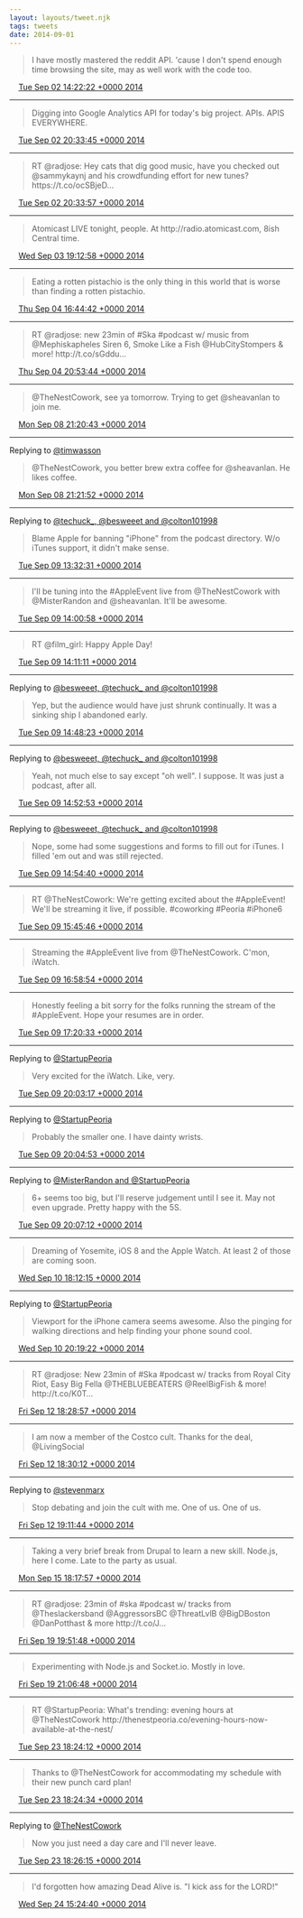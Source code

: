 ```yaml
---
layout: layouts/tweet.njk
tags: tweets
date: 2014-09-01
---
```


> I have mostly mastered the reddit API\. 'cause I don't spend enough time browsing the site, may as well work with the code too\.

<img src="../media/tweet.ico" width="12" /> [Tue Sep 02 14:22:22 +0000 2014](https://twitter.com/timwasson/status/506809361550041088)

----

> Digging into Google Analytics API for today's big project\. APIs\. APIS EVERYWHERE\.

<img src="../media/tweet.ico" width="12" /> [Tue Sep 02 20:33:45 +0000 2014](https://twitter.com/timwasson/status/506902823188324352)

----

> RT @radjose: Hey cats that dig good music, have you checked out @sammykaynj and his crowdfunding effort for new tunes? https://t\.co/ocSBjeD…

<img src="../media/tweet.ico" width="12" /> [Tue Sep 02 20:33:57 +0000 2014](https://twitter.com/timwasson/status/506902874702766080)

----

> Atomicast LIVE tonight, people\. At http://radio\.atomicast\.com, 8ish Central time\.

<img src="../media/tweet.ico" width="12" /> [Wed Sep 03 19:12:58 +0000 2014](https://twitter.com/timwasson/status/507244881836650496)

----

> Eating a rotten pistachio is the only thing in this world that is worse than finding a rotten pistachio\.

<img src="../media/tweet.ico" width="12" /> [Thu Sep 04 16:44:42 +0000 2014](https://twitter.com/timwasson/status/507569957014482944)

----

> RT @radjose: new 23min of \#Ska \#podcast w/ music from @Mephiskapheles Siren 6, Smoke Like a Fish @HubCityStompers &amp; more\! http://t\.co/sGddu…

<img src="../media/tweet.ico" width="12" /> [Thu Sep 04 20:53:44 +0000 2014](https://twitter.com/timwasson/status/507632629131137024)

----

> @TheNestCowork, see ya tomorrow\. Trying to get @sheavanlan to join me\.

<img src="../media/tweet.ico" width="12" /> [Mon Sep 08 21:20:43 +0000 2014](https://twitter.com/timwasson/status/509088970148306945)

----

Replying to [@timwasson](https://twitter.com/sheavanlan/status/509089086045691904)

> @TheNestCowork, you better brew extra coffee for @sheavanlan\. He likes coffee\.

<img src="../media/tweet.ico" width="12" /> [Mon Sep 08 21:21:52 +0000 2014](https://twitter.com/timwasson/status/509089260972957696)

----

Replying to [@techuck\_, @besweeet and @colton101998](https://twitter.com/techuck_/status/509133961164259328)

> Blame Apple for banning "iPhone" from the podcast directory\. W/o iTunes support, it didn't make sense\.

<img src="../media/tweet.ico" width="12" /> [Tue Sep 09 13:32:31 +0000 2014](https://twitter.com/timwasson/status/509333533219749888)

----

> I'll be tuning into the \#AppleEvent live from @TheNestCowork with @MisterRandon and @sheavanlan\. It'll be awesome\.

<img src="../media/tweet.ico" width="12" /> [Tue Sep 09 14:00:58 +0000 2014](https://twitter.com/timwasson/status/509340690396884993)

----

> RT @film\_girl: Happy Apple Day\!

<img src="../media/tweet.ico" width="12" /> [Tue Sep 09 14:11:11 +0000 2014](https://twitter.com/timwasson/status/509343264042803202)

----

Replying to [@besweeet, @techuck\_ and @colton101998](https://twitter.com/besweeet/status/509346543795978240)

> Yep, but the audience would have just shrunk continually\. It was a sinking ship I abandoned early\.

<img src="../media/tweet.ico" width="12" /> [Tue Sep 09 14:48:23 +0000 2014](https://twitter.com/timwasson/status/509352622529073153)

----

Replying to [@besweeet, @techuck\_ and @colton101998](https://twitter.com/besweeet/status/509353366263459841)

> Yeah, not much else to say except "oh well"\. I suppose\. It was just a podcast, after all\.

<img src="../media/tweet.ico" width="12" /> [Tue Sep 09 14:52:53 +0000 2014](https://twitter.com/timwasson/status/509353754810789888)

----

Replying to [@besweeet, @techuck\_ and @colton101998](https://twitter.com/besweeet/status/509354011892662273)

> Nope, some had some suggestions and forms to fill out for iTunes\. I filled 'em out and was still rejected\.

<img src="../media/tweet.ico" width="12" /> [Tue Sep 09 14:54:40 +0000 2014](https://twitter.com/timwasson/status/509354206642184192)

----

> RT @TheNestCowork: We're getting excited about the \#AppleEvent\! We'll be streaming it live, if possible\. \#coworking \#Peoria \#iPhone6

<img src="../media/tweet.ico" width="12" /> [Tue Sep 09 15:45:46 +0000 2014](https://twitter.com/timwasson/status/509367065254191104)

----

> Streaming the \#AppleEvent live from @TheNestCowork\. C'mon, iWatch\.

<img src="../media/tweet.ico" width="12" /> [Tue Sep 09 16:58:54 +0000 2014](https://twitter.com/timwasson/status/509385471164551168)

----

> Honestly feeling a bit sorry for the folks running the stream of the \#AppleEvent\. Hope your resumes are in order\.

<img src="../media/tweet.ico" width="12" /> [Tue Sep 09 17:20:33 +0000 2014](https://twitter.com/timwasson/status/509390919422844928)

----

Replying to [@StartupPeoria](https://twitter.com/StartupPeoria/status/509413372153327616)

> Very excited for the iWatch\. Like, very\.

<img src="../media/tweet.ico" width="12" /> [Tue Sep 09 20:03:17 +0000 2014](https://twitter.com/timwasson/status/509431872032473088)

----

Replying to [@StartupPeoria](https://twitter.com/StartupPeoria/status/509432175318798336)

> Probably the smaller one\. I have dainty wrists\.

<img src="../media/tweet.ico" width="12" /> [Tue Sep 09 20:04:53 +0000 2014](https://twitter.com/timwasson/status/509432272248774656)

----

Replying to [@MisterRandon and @StartupPeoria](https://twitter.com/RandonGettys/status/509432439526412288)

> 6\+ seems too big, but I'll reserve judgement until I see it\. May not even upgrade\. Pretty happy with the 5S\.

<img src="../media/tweet.ico" width="12" /> [Tue Sep 09 20:07:12 +0000 2014](https://twitter.com/timwasson/status/509432854808231936)

----

> Dreaming of Yosemite, iOS 8 and the Apple Watch\. At least 2 of those are coming soon\.

<img src="../media/tweet.ico" width="12" /> [Wed Sep 10 18:12:15 +0000 2014](https://twitter.com/timwasson/status/509766315200872448)

----

Replying to [@StartupPeoria](https://twitter.com/StartupPeoria/status/509779146206371840)

> Viewport for the iPhone camera seems awesome\. Also the pinging for walking directions and help finding your phone sound cool\.

<img src="../media/tweet.ico" width="12" /> [Wed Sep 10 20:19:22 +0000 2014](https://twitter.com/timwasson/status/509798305421742080)

----

> RT @radjose: New 23min of \#Ska \#podcast w/ tracks from Royal City Riot, Easy Big Fella @THEBLUEBEATERS @ReelBigFish &amp; more\! http://t\.co/K0T…

<img src="../media/tweet.ico" width="12" /> [Fri Sep 12 18:28:57 +0000 2014](https://twitter.com/timwasson/status/510495296384536576)

----

> I am now a member of the Costco cult\. Thanks for the deal, @LivingSocial

<img src="../media/tweet.ico" width="12" /> [Fri Sep 12 18:30:12 +0000 2014](https://twitter.com/timwasson/status/510495608197509120)

----

Replying to [@stevenmarx](https://twitter.com/stevenmarx/status/510503799799427072)

> Stop debating and join the cult with me\. One of us\. One of us\.

<img src="../media/tweet.ico" width="12" /> [Fri Sep 12 19:11:44 +0000 2014](https://twitter.com/timwasson/status/510506061879447552)

----

> Taking a very brief break from Drupal to learn a new skill\. Node\.js, here I come\. Late to the party as usual\.

<img src="../media/tweet.ico" width="12" /> [Mon Sep 15 18:17:57 +0000 2014](https://twitter.com/timwasson/status/511579689903616000)

----

> RT @radjose: 23min of \#ska \#podcast w/ tracks from @Theslackersband @AggressorsBC @ThreatLvlB @BigDBoston @DanPotthast &amp; more http://t\.co/J…

<img src="../media/tweet.ico" width="12" /> [Fri Sep 19 19:51:48 +0000 2014](https://twitter.com/timwasson/status/513052857579229185)

----

> Experimenting with Node\.js and Socket\.io\. Mostly in love\.

<img src="../media/tweet.ico" width="12" /> [Fri Sep 19 21:06:48 +0000 2014](https://twitter.com/timwasson/status/513071733218103296)

----

> RT @StartupPeoria: What's trending: evening hours at @TheNestCowork http://thenestpeoria\.co/evening\-hours\-now\-available\-at\-the\-nest/

<img src="../media/tweet.ico" width="12" /> [Tue Sep 23 18:24:12 +0000 2014](https://twitter.com/timwasson/status/514480365264572416)

----

> Thanks to @TheNestCowork for accommodating my schedule with their new punch card plan\!

<img src="../media/tweet.ico" width="12" /> [Tue Sep 23 18:24:34 +0000 2014](https://twitter.com/timwasson/status/514480456922705921)

----

Replying to [@TheNestCowork](https://twitter.com/TheNestCowork/status/514480796544274434)

> Now you just need a day care and I'll never leave\.

<img src="../media/tweet.ico" width="12" /> [Tue Sep 23 18:26:15 +0000 2014](https://twitter.com/timwasson/status/514480882522923008)

----

> I'd forgotten how amazing Dead Alive is\. "I kick ass for the LORD\!"

<img src="../media/tweet.ico" width="12" /> [Wed Sep 24 15:24:40 +0000 2014](https://twitter.com/timwasson/status/514797573505163264)